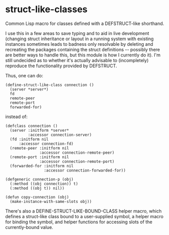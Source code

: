 struct-like-classes
===================

Common Lisp macro for classes defined with a DEFSTRUCT-like shorthand.

I use this in a few areas to save typing and to aid in live
development (changing struct inheritance or layout in a running system
with existing instances sometimes leads to badness only resolvable by
deleting and recreating the packages containing the struct definitions
-- possibly there are better ways to handle this, but this module is
how I currently do it).  I'm still undecided as to whether it's
actually advisable to (incompletely) reproduce the functionality
provided by DEFSTRUCT.

Thus, one can do:

```
(define-struct-like-class connection ()
  (server *server*)
  fd
  remote-peer
  remote-port
  forwarded-for)
```

instead of:


```
(defclass connection ()
  (server :initform *server*
          :accessor connection-server)
  (fd :initform nil
      :accessor connection-fd)
  (remote-peer :initform nil
               :accessor connection-remote-peer)
  (remote-port :initform nil
               :accessor connection-remote-port)
  (forwarded-for :initform nil
                 :accessor connection-forwarded-for))

(defgeneric connection-p (obj)
  (:method ((obj connection)) t)
  (:method ((obj t)) nil))

(defun copy-connection (obj)
  (make-instance-with-same-slots obj))
```


There's also a DEFINE-STRUCT-LIKE-BOUND-CLASS helper macro, which
defines a struct-like class bound to a user-supplied symbol, a helper
macro for binding the symbol, and helper functions for accessing slots
of the currently-bound value.
